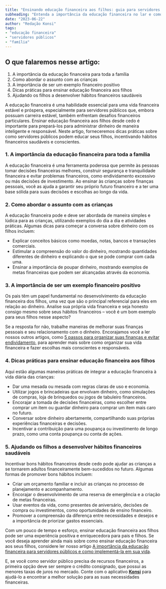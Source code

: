 ```yaml
---
title: "Ensinando educação financeira aos filhos: guia para servidores públicos"
subheading: "Entenda a importância da educação financeira no lar e como ensinar aos filhos de forma efetiva e responsável"
date: "2023-06-22"
author: "Redação Konsi"
tags:
- "educação financeira"
- "servidores públicos"
- "família"
---
```


## O que falaremos nesse artigo:
1. A importância da educação financeira para toda a família
2. Como abordar o assunto com as crianças
3. A importância de ser um exemplo financeiro positivo
4. Dicas práticas para ensinar educação financeira aos filhos
5. Ajudando os filhos a desenvolver hábitos financeiros saudáveis

A educação financeira é uma habilidade essencial para uma vida financeira estável e próspera, especialmente para servidores públicos que, embora possuam carreira estável, também enfrentam desafios financeiros particulares. Ensinar educação financeira aos filhos desde cedo é importante para prepará-los para administrar dinheiro de maneira inteligente e responsável. Neste artigo, forneceremos dicas práticas sobre como servidores públicos podem educar seus filhos, incentivando hábitos financeiros saudáveis e conscientes.

### 1. A importância da educação financeira para toda a família

A educação financeira é uma ferramenta poderosa que permite às pessoas tomar decisões financeiras melhores, construir segurança e tranquilidade financeira e evitar problemas financeiros, como endividamento excessivo ou más decisões de investimento. Ao ensinar às crianças sobre finanças pessoais, você as ajuda a garantir seu próprio futuro financeiro e a ter uma base sólida para suas decisões e escolhas ao longo da vida.

### 2. Como abordar o assunto com as crianças

A educação financeira pode e deve ser abordada de maneira simples e lúdica para as crianças, utilizando exemplos do dia a dia e atividades práticas. Algumas dicas para começar a conversa sobre dinheiro com os filhos incluem:

- Explicar conceitos básicos como moedas, notas, bancos e transações comerciais.
- Estimular a compreensão do valor do dinheiro, mostrando quantidades diferentes de dinheiro e explicando o que se pode comprar com cada uma.
- Ensinar a importância de poupar dinheiro, mostrando exemplos de metas financeiras que podem ser alcançadas através da economia.

### 3. A importância de ser um exemplo financeiro positivo

Os pais têm um papel fundamental no desenvolvimento da educação financeira dos filhos, uma vez que são o principal referencial para eles em relação ao dinheiro. Analise sua própria vida financeira e seja honesto consigo mesmo sobre seus hábitos financeiros – você é um bom exemplo para seus filhos nesse aspecto?

Se a resposta for não, trabalhe maneiras de melhorar suas finanças pessoais e seu relacionamento com o dinheiro. Encorajamos você a ler nossos outros artigos, como [5 passos para organizar suas finanças e evitar endividamento](5-passos-para-organizar-suas-financas-e-evitar-endividamento.md), para aprender mais sobre como organizar sua vida financeira e fazer escolhas mais conscientes e responsáveis.

### 4. Dicas práticas para ensinar educação financeira aos filhos

Aqui estão algumas maneiras práticas de integrar a educação financeira à vida diária das crianças:

- Dar uma mesada ou mesada com regras claras de uso e economia.
- Utilizar jogos e brincadeiras que envolvam dinheiro, como simulações de compras, loja de brinquedos ou jogos de tabuleiro financeiros.
- Encorajar a tomada de decisões financeiras, como escolher entre comprar um item ou guardar dinheiro para comprar um item mais caro no futuro.
- Conversar sobre dinheiro abertamente, compartilhando suas próprias experiências financeiras e decisões.
- Incentivar a contribuição para uma poupança ou investimento de longo prazo, como uma conta poupança ou conta de ações.

### 5. Ajudando os filhos a desenvolver hábitos financeiros saudáveis

Incentivar bons hábitos financeiros desde cedo pode ajudar as crianças a se tornarem adultos financeiramente bem-sucedidos no futuro. Algumas formas de promover bons hábitos incluem:

- Criar um orçamento familiar e incluir as crianças no processo de planejamento e acompanhamento.
- Encorajar o desenvolvimento de uma reserva de emergência e a criação de metas financeiras.
- Usar eventos da vida, como presentes de aniversário, decisões de compra ou investimentos, como oportunidades de ensino financeiro.
- Promover a compreensão da diferença entre necessidades e desejos e a importância de priorizar gastos essenciais.

Com um pouco de tempo e esforço, ensinar educação financeira aos filhos pode ser uma experiência positiva e enriquecedora para pais e filhos. Se você deseja aprender ainda mais sobre como ensinar educação financeira aos seus filhos, considere ler nosso artigo [A importância da educação financeira para servidores públicos e como implementá-la em sua vida](a-importncia-da-educao-financeira-para-servidores-pblicos-e-como-implement-la-em-sua-vida.md).

E, se você como servidor público precisa de recursos financeiros, a primeira opção deve ser sempre o crédito consignado, que possui as menores taxas de juros no mercado. Conte com o aplicativo **[Konsi](https://konsi.com.br/app-download)** para ajudá-lo a encontrar a melhor solução para as suas necessidades financeiras.
